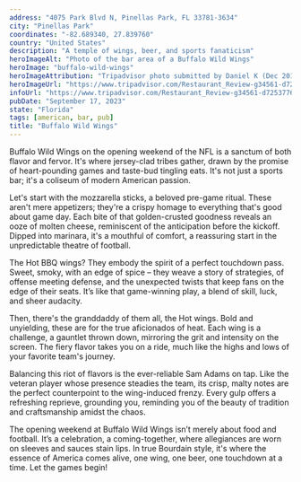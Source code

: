 ```yaml
---
address: "4075 Park Blvd N, Pinellas Park, FL 33781-3634"
city: "Pinellas Park"
coordinates: "-82.689340, 27.839760"
country: "United States"
description: "A temple of wings, beer, and sports fanaticism"
heroImageAlt: "Photo of the bar area of a Buffalo Wild Wings"
heroImage: "buffalo-wild-wings"
heroImageAttribution: "Tripadvisor photo submitted by Daniel K (Dec 2015)"
heroImageUrl: "https://www.tripadvisor.com/Restaurant_Review-g34561-d7253776-Reviews-Buffalo_Wild_Wings-Pinellas_Park_Florida.html#photos;aggregationId=&albumid=101&filter=7&ff=164199339"
infoUrl: "https://www.tripadvisor.com/Restaurant_Review-g34561-d7253776-Reviews-Buffalo_Wild_Wings-Pinellas_Park_Florida.html"
pubDate: "September 17, 2023"
state: "Florida"
tags: [american, bar, pub]
title: "Buffalo Wild Wings"
---
```


Buffalo Wild Wings on the opening weekend of the NFL is a sanctum of both flavor and fervor. It's where jersey-clad tribes gather, drawn by the promise of heart-pounding games and taste-bud tingling eats. It's not just a sports bar; it's a coliseum of modern American passion.

Let's start with the mozzarella sticks, a beloved pre-game ritual. These aren't mere appetizers; they're a crispy homage to everything that's good about game day. Each bite of that golden-crusted goodness reveals an ooze of molten cheese, reminiscent of the anticipation before the kickoff. Dipped into marinara, it's a mouthful of comfort, a reassuring start in the unpredictable theatre of football.

The Hot BBQ wings? They embody the spirit of a perfect touchdown pass. Sweet, smoky, with an edge of spice – they weave a story of strategies, of offense meeting defense, and the unexpected twists that keep fans on the edge of their seats. It’s like that game-winning play, a blend of skill, luck, and sheer audacity.

Then, there's the granddaddy of them all, the Hot wings. Bold and unyielding, these are for the true aficionados of heat. Each wing is a challenge, a gauntlet thrown down, mirroring the grit and intensity on the screen. The fiery flavor takes you on a ride, much like the highs and lows of your favorite team's journey.

Balancing this riot of flavors is the ever-reliable Sam Adams on tap. Like the veteran player whose presence steadies the team, its crisp, malty notes are the perfect counterpoint to the wing-induced frenzy. Every gulp offers a refreshing reprieve, grounding you, reminding you of the beauty of tradition and craftsmanship amidst the chaos.

The opening weekend at Buffalo Wild Wings isn’t merely about food and football. It’s a celebration, a coming-together, where allegiances are worn on sleeves and sauces stain lips. In true Bourdain style, it's where the essence of America comes alive, one wing, one beer, one touchdown at a time. Let the games begin!
